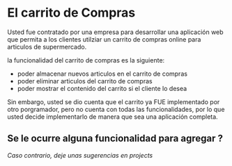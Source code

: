 # El carrito de Compras

Usted fue contratado por una empresa para desarrollar una aplicación web que permita a los clientes utilziar un carrito de compras online para articulos de supermercado.

la funcionalidad del carrito de compras es la siguiente:
- poder almacenar nuevos articulos en el carrito de compras
- poder eliminar articulos del carrito de compras
- poder mostrar el contenido del carrito si el cliente lo desea

Sin embargo, usted se dio cuenta que el carrito ya FUE implementado por otro porgramador, pero no cuenta con todas las funcionalidades, por lo que usted decide implementarlo de manera que sea una aplicación completa.

 ## **Se le ocurre alguna funcionalidad para agregar ?**

*Caso contrario, deje unas sugerencias en projects*
